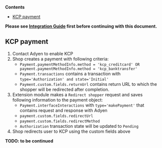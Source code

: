 <!-- START doctoc generated TOC please keep comment here to allow auto update -->
<!-- DON'T EDIT THIS SECTION, INSTEAD RE-RUN doctoc TO UPDATE -->
**Contents**

- [KCP payment](#kcp-payment)

<!-- END doctoc generated TOC please keep comment here to allow auto update -->

**Please see [Integration Guide](IntegrationGuide.md) first before continuing with this document.**

## KCP payment
1. Contact Adyen to enable KCP
1. Shop creates a payment with following criteria:
    * `Payment.paymentMethodInfo.method = 'kcp_creditcard' OR payment.paymentMethodInfo.method = 'kcp_banktransfer'`
    * `Payment.transactions` contains a transaction with `type='Authorization' and state='Initial'`
    * `Payment.custom.fields.returnUrl` contains return URL to which the shopper will be redirected after completion.
1. Extension module makes a `Redirect shopper` request and saves following information to the payment object:
    * `Payment.interfaceInteractions` with `type='makePayment'` that contains request and response with Adyen 
    * `payment.custom.fields.redirectUrl`
    * `payment.custom.fields.redirectMethod`
    * `Authorization` transaction state will be updated to `Pending`
1. Shop redirects user to KCP using the custom fields above

**TODO: to be continued**
